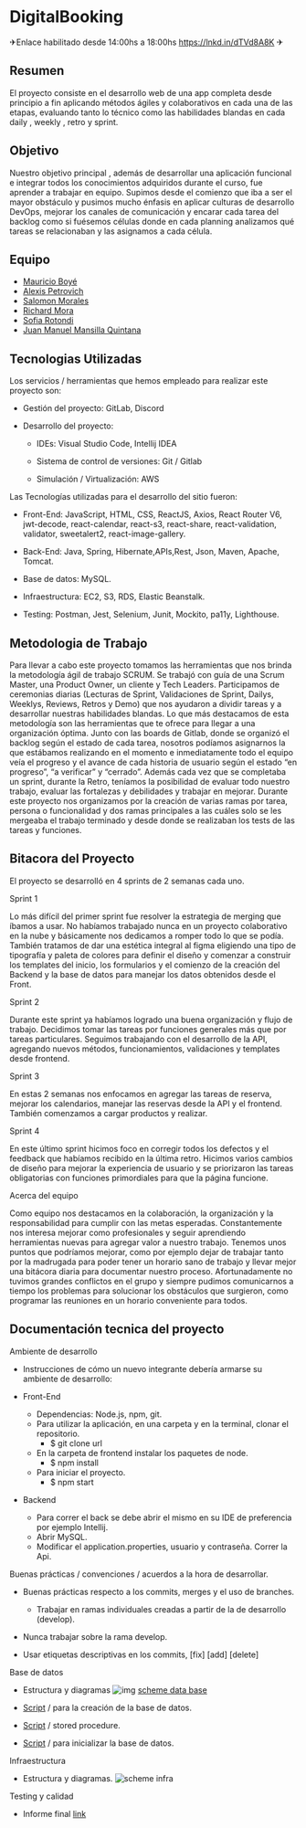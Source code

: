 # DigitalBooking

✈Enlace habilitado desde 14:00hs a 18:00hs  https://lnkd.in/dTVd8A8K ✈

## Resumen

El proyecto consiste en el desarrollo web de una app completa desde principio a fin aplicando métodos ágiles y colaborativos en cada una de las etapas, evaluando tanto lo técnico como las habilidades blandas en cada daily , weekly , retro y sprint. 

## Objetivo

Nuestro objetivo principal , además de desarrollar una aplicación funcional e integrar todos los conocimientos adquiridos durante el curso, fue aprender a trabajar en equipo. Supimos desde el comienzo que iba a ser el mayor obstáculo y pusimos mucho énfasis en aplicar culturas de desarrollo DevOps, mejorar los canales de comunicación y encarar cada tarea del backlog como si fuésemos células donde en cada planning analizamos qué tareas se relacionaban y las asignamos a cada célula.

## Equipo

- [Mauricio Boyé](https://www.linkedin.com/in/mauricioboye/)
- [Alexis Petrovich](https://www.linkedin.com/in/alexis-petrovich/)
- [Salomon Morales](https://www.linkedin.com/in/salosmc/)
- [Richard Mora](https://www.linkedin.com/in/richard-mora/)
- [Sofia Rotondi](https://www.linkedin.com/in/sofia-rotondi/)
- [Juan Manuel Mansilla Quintana](https://www.linkedin.com/in/juanmans/)


## Tecnologias Utilizadas

Los servicios / herramientas que hemos empleado para realizar este proyecto son: 

- Gestión del proyecto: GitLab, Discord

- Desarrollo del proyecto:

  - IDEs: Visual Studio Code, Intellij IDEA

  - Sistema de control de versiones: Git / Gitlab

  - Simulación / Virtualización: AWS

Las Tecnologías utilizadas para el desarrollo del sitio fueron:

- Front-End: JavaScript, HTML, CSS, ReactJS, Axios, React Router V6, jwt-decode, react-calendar, react-s3, react-share, react-validation, validator, sweetalert2, react-image-gallery.
- Back-End: Java, Spring, Hibernate,APIs,Rest, Json, Maven, Apache, Tomcat.

- Base de datos: MySQL.
- Infraestructura: EC2, S3, RDS, Elastic Beanstalk.
- Testing: Postman, Jest, Selenium, Junit, Mockito, pa11y, Lighthouse.


## Metodologia de Trabajo

Para llevar a cabo este proyecto tomamos las herramientas que nos brinda la metodología ágil de trabajo SCRUM. Se trabajó con guía de una Scrum Master, una Product Owner, un cliente y Tech Leaders.
Participamos de ceremonias diarias (Lecturas de Sprint, Validaciones de Sprint, Dailys, Weeklys, Reviews, Retros y Demo) que nos ayudaron a dividir tareas y a desarrollar nuestras habilidades blandas.
Lo que más destacamos de esta metodología son las herramientas que te ofrece para llegar a una organización óptima. Junto con las boards de Gitlab, donde se organizó el backlog según el estado de cada tarea, nosotros podíamos asignarnos la que estábamos realizando en el momento e inmediatamente todo el equipo veía el progreso y el avance de cada historia de usuario según el estado “en progreso”, “a verificar” y “cerrado”.
Además cada vez que se completaba un sprint, durante la Retro, teníamos la posibilidad de evaluar todo nuestro trabajo, evaluar las fortalezas y debilidades y trabajar en mejorar.
Durante este proyecto nos organizamos por la creación de varias ramas por tarea, persona o funcionalidad y dos ramas principales  a las cuáles solo  se les mergeaba el trabajo terminado y desde donde se realizaban los tests de las tareas y funciones.

## Bitacora del Proyecto

El proyecto se desarrolló en 4 sprints de 2 semanas cada uno.

Sprint 1

Lo más difícil del primer sprint fue resolver la estrategia de merging que íbamos a usar. No habíamos trabajado nunca en un proyecto colaborativo en la nube y básicamente nos dedicamos a romper todo lo que se podía. También tratamos de dar una estética integral al figma eligiendo una tipo de tipografía y paleta de colores para definir el diseño y comenzar a construir los templates del inicio, los formularios  y el comienzo de la creación del Backend y la base de datos para manejar los datos obtenidos desde el Front.


Sprint 2

Durante este sprint ya habíamos logrado una buena organización y flujo de trabajo. Decidimos tomar las tareas por funciones generales más que por tareas particulares. Seguimos trabajando con el desarrollo de la API, agregando nuevos métodos, funcionamientos, validaciones y templates desde frontend.


Sprint 3

En estas 2 semanas nos enfocamos en agregar las tareas de reserva, mejorar los calendarios, manejar las reservas desde la API y el frontend. También comenzamos a cargar productos y realizar.

Sprint 4

En este último sprint hicimos foco en corregir todos los defectos y el feedback  que habíamos recibido en la última retro. Hicimos varios cambios de diseño para mejorar la experiencia de usuario y se priorizaron las tareas obligatorias con funciones primordiales para que la página funcione.

Acerca del equipo

Como equipo nos destacamos en la colaboración, la organización y la responsabilidad para cumplir con las metas esperadas. Constantemente nos interesa mejorar como profesionales y seguir aprendiendo herramientas nuevas para agregar valor a nuestro trabajo. 
Tenemos unos puntos que podríamos mejorar, como por ejemplo dejar de trabajar tanto por la madrugada para poder tener un horario sano de trabajo y llevar mejor una bitácora diaria para documentar nuestro proceso. 
Afortunadamente no tuvimos grandes conflictos en el grupo y siempre pudimos comunicarnos a tiempo los problemas para solucionar los obstáculos que surgieron, como programar las reuniones en un horario conveniente para todos.

## Documentación tecnica del proyecto

Ambiente de desarrollo

- Instrucciones de cómo un nuevo integrante debería armarse su ambiente de desarrollo:

- Front-End
  - Dependencias: Node.js, npm, git.
  - Para utilizar la aplicación, en una carpeta y en la terminal, clonar el repositorio.
    - $ git clone url
  - En la carpeta de frontend instalar los paquetes de node.
    - $ npm install
  - Para iniciar el proyecto.
    - $ npm start

- Backend
  - Para correr el back se debe abrir el mismo en su IDE de preferencia por ejemplo Intellij.
  - Abrir MySQL.
  - Modificar el application.properties, usuario y contraseña.
Correr la Api.

Buenas prácticas / convenciones / acuerdos a la hora de desarrollar.

- Buenas prácticas respecto a los commits, merges y el uso de branches.

  - Trabajar en ramas individuales creadas a partir de la de desarrollo (develop).
- Nunca trabajar sobre la rama develop.
- Usar etiquetas descriptivas en los commits, [fix] [add] [delete]					

Base de datos
 - Estructura y diagramas 
![img](schemes/BDschemaDigitalBooking.png)
[scheme data base](https://drive.google.com/file/d/14Z_L9PhN-tn5p1UHNAYzbsORU-na1rqP/view?usp=sharing)

 - [Script](https://drive.google.com/file/d/17rO4wdlFsnzTl6GVahf4eKfGKHfBTdtO/view?usp=sharing) / para la creación de la base de datos.
 - [Script](https://drive.google.com/file/d/14Z_L9PhN-tn5p1UHNAYzbsORU-na1rqP/view?usp=sharing) / stored procedure.
 - [Script](https://drive.google.com/file/d/12WxDZISInZLHLHrHo83EwaalnxCjCpAU/view?usp=sharing) / para inicializar la base de datos.

Infraestructura
 - Estructura y diagramas.
 ![scheme infra](schemes/EsquemaInfraPI.png)

Testing y calidad
 - Informe final
 [link](https://docs.google.com/document/d/1YTbN01OT6iiCD8-htbY5LD-UbSTSrUgjqJsDaq58vFY/edit?usp=sharing)

